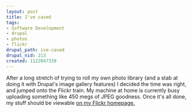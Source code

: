 ```yaml
--- 
layout: post
title: I've caved
tags: 
- Software Development
- drupal
- photos
- flickr
drupal_path: ive-caved
drupal_nid: 213
created: 1122047339
---
```

After a long stretch of trying to roll my own photo library (and a stab at doing it with Drupal's image gallery features) I decided the time was right, and jumped onto the Flickr train. My machine at home is currently busy uploading something like 450 megs of JPEG goodness. Once it's all done, my stuff should be viewable <A HREF="http://www.flickr.com/photos/70315202@N00/">on my Flickr homepage.</a>
